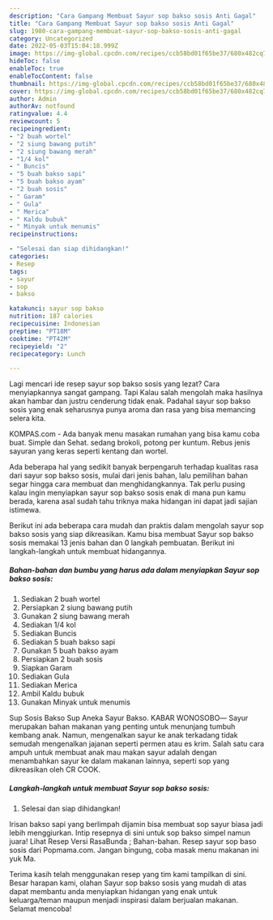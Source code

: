 ```yaml
---
description: "Cara Gampang Membuat Sayur sop bakso sosis Anti Gagal"
title: "Cara Gampang Membuat Sayur sop bakso sosis Anti Gagal"
slug: 1980-cara-gampang-membuat-sayur-sop-bakso-sosis-anti-gagal
category: Uncategorized
date: 2022-05-03T15:04:18.999Z
image: https://img-global.cpcdn.com/recipes/ccb58bd01f65be37/680x482cq70/sayur-sop-bakso-sosis-foto-resep-utama.jpg
hideToc: false
enableToc: true
enableTocContent: false
thumbnail: https://img-global.cpcdn.com/recipes/ccb58bd01f65be37/680x482cq70/sayur-sop-bakso-sosis-foto-resep-utama.jpg
cover: https://img-global.cpcdn.com/recipes/ccb58bd01f65be37/680x482cq70/sayur-sop-bakso-sosis-foto-resep-utama.jpg
author: Admin
authorAv: notfound
ratingvalue: 4.4
reviewcount: 5
recipeingredient:
- "2 buah wortel"
- "2 siung bawang putih"
- "2 siung bawang merah"
- "1/4 kol"
- " Buncis"
- "5 buah bakso sapi"
- "5 buah bakso ayam"
- "2 buah sosis"
- " Garam"
- " Gula"
- " Merica"
- " Kaldu bubuk"
- " Minyak untuk menumis"
recipeinstructions:

- "Selesai dan siap dihidangkan!"
categories:
- Resep
tags:
- sayur
- sop
- bakso

katakunci: sayur sop bakso 
nutrition: 187 calories
recipecuisine: Indonesian
preptime: "PT18M"
cooktime: "PT42M"
recipeyield: "2"
recipecategory: Lunch

---
```



Lagi mencari ide resep sayur sop bakso sosis yang lezat? Cara menyiapkannya sangat gampang. Tapi Kalau salah mengolah maka hasilnya akan hambar dan justru cenderung tidak enak. Padahal sayur sop bakso sosis yang enak seharusnya punya aroma dan rasa yang bisa memancing selera kita.


KOMPAS.com - Ada banyak menu masakan rumahan yang bisa kamu coba buat. Simple dan Sehat. sedang brokoli, potong per kuntum. Rebus jenis sayuran yang keras seperti kentang dan wortel.

Ada beberapa hal yang sedikit banyak berpengaruh terhadap kualitas rasa dari sayur sop bakso sosis, mulai dari jenis bahan, lalu pemilihan bahan segar hingga cara membuat dan menghidangkannya. Tak perlu pusing kalau ingin menyiapkan sayur sop bakso sosis enak di mana pun kamu berada, karena asal sudah tahu triknya maka hidangan ini dapat jadi sajian istimewa.


Berikut ini ada beberapa cara mudah dan praktis dalam mengolah sayur sop bakso sosis yang siap dikreasikan. Kamu bisa membuat Sayur sop bakso sosis memakai 13 jenis bahan dan 0 langkah pembuatan. Berikut ini langkah-langkah untuk membuat hidangannya.

<!--inarticleads1-->

##### Bahan-bahan dan bumbu yang harus ada dalam menyiapkan Sayur sop bakso sosis:

1. Sediakan 2 buah wortel
1. Persiapkan 2 siung bawang putih
1. Gunakan 2 siung bawang merah
1. Sediakan 1/4 kol
1. Sediakan  Buncis
1. Sediakan 5 buah bakso sapi
1. Gunakan 5 buah bakso ayam
1. Persiapkan 2 buah sosis
1. Siapkan  Garam
1. Sediakan  Gula
1. Sediakan  Merica
1. Ambil  Kaldu bubuk
1. Gunakan  Minyak untuk menumis


Sup Sosis Bakso Sup Aneka Sayur Bakso. KABAR WONOSOBO― Sayur merupakan bahan makanan yang penting untuk menunjang tumbuh kembang anak. Namun, mengenalkan sayur ke anak terkadang tidak semudah mengenalkan jajanan seperti permen atau es krim. Salah satu cara ampuh untuk membuat anak mau makan sayur adalah dengan menambahkan sayur ke dalam makanan lainnya, seperti sop yang dikreasikan oleh CR COOK. 

<!--inarticleads2-->

##### Langkah-langkah untuk membuat Sayur sop bakso sosis:


1. Selesai dan siap dihidangkan!

Irisan bakso sapi yang berlimpah dijamin bisa membuat sop sayur biasa jadi lebih menggiurkan. Intip resepnya di sini untuk sop bakso simpel namun juara! Lihat Resep Versi RasaBunda ; Bahan-bahan. Resep sayur sop baso sosis dari Popmama.com. Jangan bingung, coba masak menu makanan ini yuk Ma. 

Terima kasih telah menggunakan resep yang tim kami tampilkan di sini. Besar harapan kami, olahan Sayur sop bakso sosis yang mudah di atas dapat membantu anda menyiapkan hidangan yang enak untuk keluarga/teman maupun menjadi inspirasi dalam berjualan makanan. Selamat mencoba!
